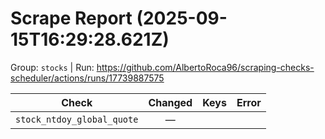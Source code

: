 # Scrape Report (2025-09-15T16:29:28.621Z)

Group: `stocks`  |  Run: https://github.com/AlbertoRoca96/scraping-checks-scheduler/actions/runs/17739887575

| Check | Changed | Keys | Error |
|---|:---:|:--|:--|
| `stock_ntdoy_global_quote` | — |  |  |
